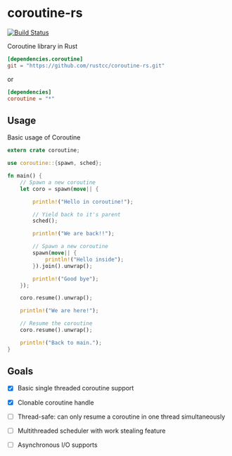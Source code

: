 # coroutine-rs

[![Build Status](https://travis-ci.org/rustcc/coroutine-rs.png?branch=master)](https://travis-ci.org/rustcc/coroutine-rs)

Coroutine library in Rust

```toml
[dependencies.coroutine]
git = "https://github.com/rustcc/coroutine-rs.git"
```

or

```toml
[dependencies]
coroutine = "*"
```

## Usage

Basic usage of Coroutine

```rust
extern crate coroutine;

use coroutine::{spawn, sched};

fn main() {
    // Spawn a new coroutine
    let coro = spawn(move|| {

        println!("Hello in coroutine!");

        // Yield back to it's parent
        sched();

        println!("We are back!!");

        // Spawn a new coroutine
        spawn(move|| {
            println!("Hello inside");
        }).join().unwrap();

        println!("Good bye");
    });

    coro.resume().unwrap();

    println!("We are here!");

    // Resume the coroutine
    coro.resume().unwrap();

    println!("Back to main.");
}
```

## Goals

- [x] Basic single threaded coroutine support

- [x] Clonable coroutine handle

- [ ] Thread-safe: can only resume a coroutine in one thread simultaneously

- [ ] Multithreaded scheduler with work stealing feature

- [ ] Asynchronous I/O supports

